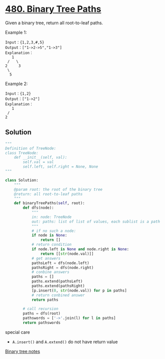 # [480. Binary Tree Paths](https://www.lintcode.com/problem/binary-tree-paths/description)

Given a binary tree, return all root-to-leaf paths.

Example 1:
```
Input：{1,2,3,#,5}
Output：["1->2->5","1->3"]
Explanation：
   1
 /   \
2     3
 \
  5
```
Example 2:
```
Input：{1,2}
Output：["1->2"]
Explanation：
   1
 /   
2     
```
## Solution
```python
"""
Definition of TreeNode:
class TreeNode:
    def __init__(self, val):
        self.val = val
        self.left, self.right = None, None
"""

class Solution:
    """
    @param root: the root of the binary tree
    @return: all root-to-leaf paths
    """
    def binaryTreePaths(self, root):
        def dfs(node):
            """
            in: node: TreeNode
            out: paths: list of list of values, each sublist is a path
            """
            # if no such a node:
            if node is None:
                return []
            # return condition
            if node.left is None and node.right is None:
                return [[str(node.val)]]
            # get answers
            pathsLeft = dfs(node.left)
            pathsRight = dfs(node.right)
            # conbine answers
            paths = []
            paths.extend(pathsLeft)
            paths.extend(pathsRight)
            [p.insert(0, str(node.val)) for p in paths]
            # return conbined answer
            return paths
            
        # call recursion
        paths = dfs(root)
        pathswords = ['->'.join(l) for l in paths]
        return pathswords
```
special care
- ```A.insert()``` and ```A.extend()``` do not have return value

[Binary tree notes](readme.md#Binary-Tree)